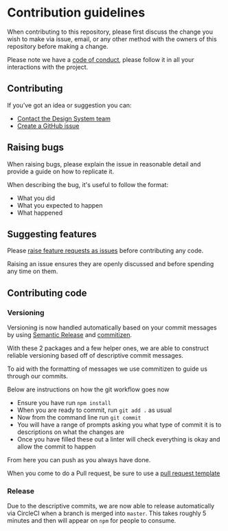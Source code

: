 # Contribution guidelines

When contributing to this repository, please first discuss the change you wish to make via issue, email, or any other method with the owners of this repository before making a change.

Please note we have a [code of conduct](https://github.com/ministryofjustice/moj-frontend/blob/master/CODE_OF_CONDUCT.md), please follow it in all your interactions with the project.

## Contributing

If you’ve got an idea or suggestion you can:

- [Contact the Design System team](https://moj-design-system.herokuapp.com/get-in-touch)
- [Create a GitHub issue](https://github.com/ministryofjustice/moj-frontend/issues)

## Raising bugs

When raising bugs, please explain the issue in reasonable detail and provide a guide on how to replicate it.

When describing the bug, it's useful to follow the format:

- What you did
- What you expected to happen
- What happened

## Suggesting features

Please [raise feature requests as issues](https://github.com/ministryofjustice/moj-frontend/issues) before contributing any code.

Raising an issue ensures they are openly discussed and before spending any time on them.

## Contributing code

### Versioning

Versioning is now handled automatically based on your commit messages by using [Semantic Release](https://semantic-release.gitbook.io/semantic-release/) and [commitizen](https://www.npmjs.com/package/commitizen).

With these 2 packages and a few helper ones, we are able to construct reliable versioning based off of descriptive commit messages.

To aid with the formatting of messages we use commitizen to guide us through our commits.

Below are instructions on how the git workflow goes now

* Ensure you have run `npm install`
* When you are ready to commit, run `git add .` as usual
* Now from the command line run `git commit`
* You will have a range of prompts asking you what type of commit it is to descriptions on what the changes are
* Once you have filled these out a linter will check everything is okay and allow the commit to happen

From here you can push as you always have done.

When you come to do a Pull request, be sure to use a [pull request template](https://github.com/ministryofjustice/moj-frontend/blob/master/.github/PULL_REQUEST_TEMPLATE)

### Release

Due to the descriptive commits, we are now able to release automatically via CircleCI when a branch is merged into `master`. This takes roughly 5 minutes and then will appear on `npm` for people to consume.
